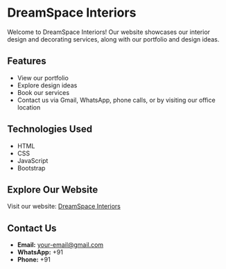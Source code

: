 # DreamSpace Interiors

Welcome to DreamSpace Interiors! Our website showcases our interior design and decorating services, along with our portfolio and design ideas. 

## Features
- View our portfolio
- Explore design ideas
- Book our services
- Contact us via Gmail, WhatsApp, phone calls, or by visiting our office location

## Technologies Used
- HTML
- CSS
- JavaScript
- Bootstrap

## Explore Our Website
Visit our website: [DreamSpace Interiors](https://rkinterior.netlify.app/)

## Contact Us
- **Email:** your-email@gmail.com
- **WhatsApp:** +91
- **Phone:** +91

